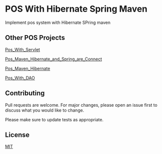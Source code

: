 # POS With Hibernate Spring Maven

Implement pos system with Hibernate SPring maven

## Other POS Projects

[Pos_With_Servlet](https://github.com/Sanop/POS_with_Servlet)

[Pos_Maven_Hibernate_and_Spring_are_Connect](https://github.com/Sanop/pos_Maven-Hibernate-and-Spring-are-Connect-)

[Pos_Maven_Hibernate](https://github.com/Sanop/pos_Maven_Hibernate)

[Pos_With_DAO](https://github.com/Sanop/POS_With_DAO)


## Contributing
Pull requests are welcome. For major changes, please open an issue first to discuss what you would like to change.

Please make sure to update tests as appropriate.

## License
[MIT](https://choosealicense.com/licenses/mit/)